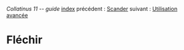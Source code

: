 *Collatinus 11 -- guide*
[index](index.html) précédent : [Scander](scander.html) suivant : [Utilisation avancée](avancee.html) 

Fléchir
=======
